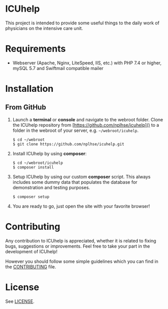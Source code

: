 ICUhelp
=======

This project is intended to provide some useful things to the daily work of physicians on the intensive care unit.

# Requirements

- Webserver (Apache, Nginx, LiteSpeed, IIS, etc.) with PHP 7.4 or higher, mySQL 5.7 and Swiftmail compatible mailer

# Installation
## From GitHub
1. Launch a **terminal** or **console** and navigate to the webroot folder. Clone the ICUhelp repository from [https://github.com/nplhse/icuhelp]() to a folder in the webroot of your server, e.g. `~/webroot/icuhelp`. 

    ```
    $ cd ~/webroot
    $ git clone https://github.com/nplhse/icuhelp.git
    ```
       
2. Install ICUhelp by using **composer**:

    ```
    $ cd ~/webroot/icuhelp
    $ composer install
    ```
3. Setup ICUhelp by using our custom **composer** script. This always includes some dummy data that populates the database for demonstration and testing purposes.

    ```
    $ composer setup
    ```
   
4. You are ready to go, just open the site with your favorite browser!

# Contributing
Any contribution to ICUhelp is appreciated, whether it is related to fixing bugs, suggestions or improvements. Feel free to take your part in the development of ICUhelp!

However you should follow some simple guidelines which you can find in the [CONTRIBUTING](CONTRIBUTING.md) file.

# License
See [LICENSE](LICENSE.md).
